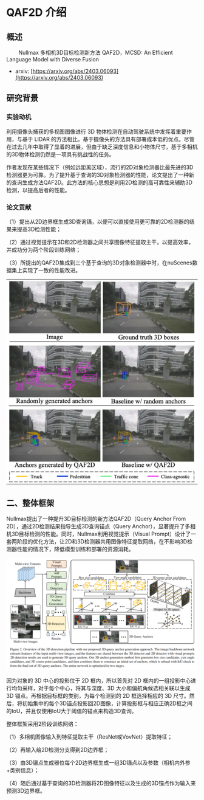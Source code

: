 # QAF2D 介绍

## 概述

&emsp;&emsp; Nullmax 多相机3D目标检测新方法 QAF2D，MCSD: An Efficient Language Model with Diverse Fusion

- arxiv: [https://arxiv.org/abs/2403.06093](https://arxiv.org/abs/2403.06093)


## 研究背景

### 实验动机

利用摄像头捕获的多视图图像进行 3D 物体检测在自动驾驶系统中发挥着重要作用，与基于 LIDAR 的方法相比，基于摄像头的方法具有部署成本低的优点。尽管在过去几年中取得了显着的进展，但由于缺乏深度信息和小物体尺寸，基于多相机的3D物体检测仍然是一项具有挑战性的任务。

作者发现在某些情况下（例如远距离区域），流行的2D对象检测器比最先进的3D检测器更为可靠。为了提升基于查询的3D对象检测器的性能，论文提出了一种新的查询生成方法QAF2D。此方法的核心思想是利用2D检测的高可靠性来辅助3D检测，以提高后者的性能。

### 论文贡献

（1）提出从2D边界框生成3D查询锚，以便可以直接使用更可靠的2D检测器的结果来提高3D检测性能；

（2）通过视觉提示在3D和2D检测器之间共享图像特征提取主干，以提高效率，并成功分为两个阶段训练网络；

（3）所提出的QAF2D集成到三个基于查询的3D对象检测器中时，在nuScenes数据集上实现了一致的性能改进。

![](imgs/qaf2d-1.png)


## 二、整体框架

Nullmax提出了一种提升3D目标检测的新方法QAF2D（Query Anchor From 2D），通过2D检测结果指导生成3D查询锚点（Query Anchor），显著提升了多相机3D目标检测的性能。同时，Nullmax利用视觉提示（Visual Prompt）设计了一套两阶段的优化方法，让2D和3D检测器共用图像特征提取网络，在不影响3D检测器性能的情况下，降低模型训练和部署的资源消耗。

![](imgs/qaf2d-2.png)

因为对象的 3D 中心的投影位于 2D 框内，所以首先对 2D 框内的一组投影中心进行均匀采样，对于每个中心，将其与深度、3D 大小和偏航角候选相关联以生成 3D 锚点。再根据目标框的类别，为每个检测到的 2D 框选择相应的 3D 尺寸。然后，将初始集中的每个3D锚点投影回2D图像，计算投影框与相应正确2D框之间的IoU，并且仅使用IoU大于阈值的锚点来构造3D查询。

整体框架采用2阶段训练网络：

（1）多相机图像输入到特征提取主干（ResNet或VovNet）提取特征；

（2）再输入给2D检测分支得到2D边界框；

（3）由3D锚点生成器位每个2D边界框生成一组3D锚点以及参数（相机内外参+类别信息）；

（4）随后通过基于查询的3D检测器将2D图像特征以及生成的3D锚点作为输入来预测3D边界框。
